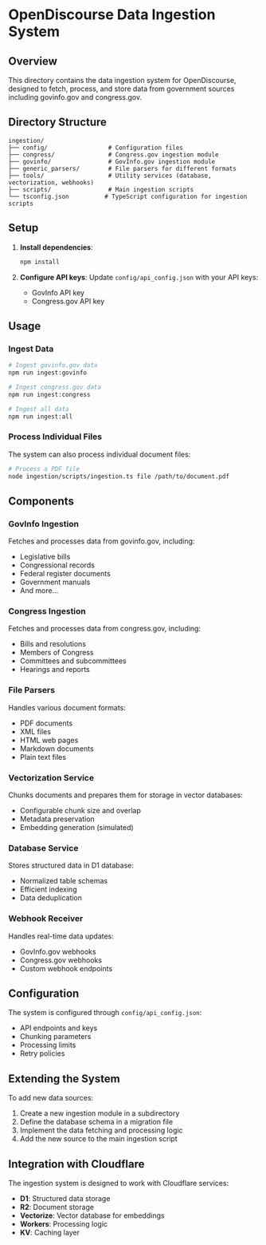 # OpenDiscourse Data Ingestion System

## Overview
This directory contains the data ingestion system for OpenDiscourse, designed to fetch, process, and store data from government sources including govinfo.gov and congress.gov.

## Directory Structure
```
ingestion/
├── config/                 # Configuration files
├── congress/               # Congress.gov ingestion module
├── govinfo/                # GovInfo.gov ingestion module
├── generic_parsers/        # File parsers for different formats
├── tools/                  # Utility services (database, vectorization, webhooks)
├── scripts/                # Main ingestion scripts
└── tsconfig.json          # TypeScript configuration for ingestion scripts
```

## Setup

1. **Install dependencies**:
   ```bash
   npm install
   ```

2. **Configure API keys**:
   Update `config/api_config.json` with your API keys:
   - GovInfo API key
   - Congress.gov API key

## Usage

### Ingest Data
```bash
# Ingest govinfo.gov data
npm run ingest:govinfo

# Ingest congress.gov data
npm run ingest:congress

# Ingest all data
npm run ingest:all
```

### Process Individual Files
The system can also process individual document files:
```bash
# Process a PDF file
node ingestion/scripts/ingestion.ts file /path/to/document.pdf
```

## Components

### GovInfo Ingestion
Fetches and processes data from govinfo.gov, including:
- Legislative bills
- Congressional records
- Federal register documents
- Government manuals
- And more...

### Congress Ingestion
Fetches and processes data from congress.gov, including:
- Bills and resolutions
- Members of Congress
- Committees and subcommittees
- Hearings and reports

### File Parsers
Handles various document formats:
- PDF documents
- XML files
- HTML web pages
- Markdown documents
- Plain text files

### Vectorization Service
Chunks documents and prepares them for storage in vector databases:
- Configurable chunk size and overlap
- Metadata preservation
- Embedding generation (simulated)

### Database Service
Stores structured data in D1 database:
- Normalized table schemas
- Efficient indexing
- Data deduplication

### Webhook Receiver
Handles real-time data updates:
- GovInfo.gov webhooks
- Congress.gov webhooks
- Custom webhook endpoints

## Configuration
The system is configured through `config/api_config.json`:
- API endpoints and keys
- Chunking parameters
- Processing limits
- Retry policies

## Extending the System
To add new data sources:
1. Create a new ingestion module in a subdirectory
2. Define the database schema in a migration file
3. Implement the data fetching and processing logic
4. Add the new source to the main ingestion script

## Integration with Cloudflare
The ingestion system is designed to work with Cloudflare services:
- **D1**: Structured data storage
- **R2**: Document storage
- **Vectorize**: Vector database for embeddings
- **Workers**: Processing logic
- **KV**: Caching layer